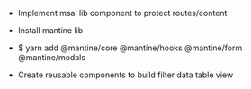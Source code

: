 
- Implement msal lib component to protect routes/content

- Install mantine lib
- $ yarn add @mantine/core @mantine/hooks @mantine/form @mantine/modals
- Create reusable components to build filter data table view
